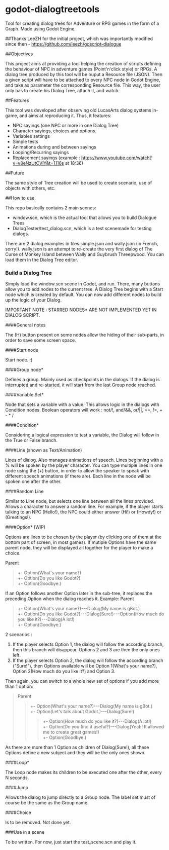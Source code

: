 # godot-dialogtreetools

Tool for creating dialog trees for Adventure or RPG games in the form of a Graph.
Made using Godot Engine.



##Thanks
LeeZH for the initial project, which was importantly modified since then - https://github.com/leezh/gdscript-dialogue

##Objectives

This project aims at providing a tool helping the creation of scripts defining the behaviour of NPC in adventure games (Point'n'click style) or RPGs. A dialog tree produced by this tool will be ouput a Resource file (JSON). Then a given script will have to be attached to every NPC node in Godot Engine, and take as parameter the corresponding Resource file. This way, the user only has to create his Dialog Tree, attach it, and watch.

##Features

This tool was developed after observing old LucasArts dialog systems in-game, and aims at reproducing it. Thus, it features:
- NPC sayings (one NPC or more in one Dialog Tree)
- Character sayings, choices and options.
- Variables settings
- Simple tests
- Animations during and between sayings
- Looping/Recurring sayings
- Replacement sayings (example : https://www.youtube.com/watch?v=v8eNzUtCVlY&t=1116s at 18:36)

##Future

The same style of Tree creation will be used to create scenario, use of objects with others, etc.

##How to use

This repo basically contains 2 main scenes:
- window.scn, which is the actual tool that allows you to build Dialogue Trees
- DialogTester/test_dialog.scn, which is a test scenemade for testing dialogs.

There are 2 dialog examples in files simple.json and wally.json (in French, sorry!). wally.json is an attempt to re-create the very first dialog of The Curse of Monkey Island between Wally and Guybrush Threepwood. You can load them in the Dialog Tree editor.

### Build a Dialog Tree

Simply load the window.scn scene in Godot, and run.
There, many buttons allow you to add nodes to the current tree. A Dialog Tree begins with a Start node which is created by default. You can now add different nodes to build up the logic of your Dialog.

IMPORTANT NOTE : STARRED NODES* ARE NOT IMPLEMENTED YET IN DIALOG SCRIPT.

####General notes

The (H) button present on some nodes allow the hiding of their sub-parts, in order to save some screen space.

####Start node 

Start node. :)

####Group node*

Defines a group. Mainly used as checkpoints in the dialogs. If the dialog is interrupted and re-started, it will start from the last Group node reached.

####Variable Set* 

Node that sets a variable with a value. This allows logic in the dialogs with Condition nodes.
Boolean operators will work : not/!, and/&&, or/||, ==, !=, + - * /

####Condition*

Considering a logical expression to test a variable, the Dialog will follow in the True or False branch.

####Line (shown as Text/Animation)

Lines of dialog. Also manages animations of speech.
Lines beginning with a % will be spoken by the player character. 
You can type multiple lines in one node using the (+) button, in order to allow the speaker to speak with different speech animations (if there are). Each line in the node will be spoken one after the other.

####Random Line

Similar to Line node, but selects one line between all the lines provided. Allows a character to answer a random line. For example, if the player starts talking to an NPC (Hello!), the NPC could either answer (Hi!) or (Howdy!) or (Greetings!).

####Option* (WIP)

Options are lines to be chosen by the player (by clicking one of them at the bottom part of screen, in most games).
If mutiple Options have the same parent node, they will be displayed all together for the player to make a choice.

Parent
>+- Option(What's your name?)  
>+- Option(Do you like Godot?)  
>+- Option(Goodbye.)

If an Option follows another Option later in the sub-tree, it replaces the preceding Option when the dialog reaches it. Example:
Parent
>+- Option(What's your name?)---Dialog(My name is gBot.)  
>+- Option(Do you like Godot?)---Dialog(Sure!)---Option(How much do you like it?)---Dialog(A lot!)  
>+- Option(Goodbye.)  

2 scenarios :  
1. If the player selects Option 1, the dialog will follow the according branch, then this branch will disappear. Options 2 and 3 are then the only ones left.  
2. If the player selects Option 2, the dialog will follow the according branch ("Sure!"), then Options available will be Option 1(What's your name?), Option 2(How much do you like it?) and Option 3.

Then again, you can switch to a whole new set of options if you add more than 1 option:
>Parent  
>> +- Option(What's your name?)---Dialog(My name is gBot.)  
>> +- Option(Let's talk about Godot.)---Dialog(Sure!)  
>>>+- Option(How much do you like it?)---Dialog(A lot!)  
>>>+- Option(Do you find it useful?)---Dialog(Yeah! It allowed me to create great games!)  
>> +- Option(Goodbye.)

As there are more than 1 Option as children of Dialog(Sure!), all these Options define a new subject and they will be the only ones shown.

####Loop*

The Loop node makes its children to be executed one after the other, every N seconds.

####Jump

Allows the dialog to jump directly to a Group node. The label set must of course be the same as the Group name.

####Choice 

Is to be removed. Not done yet.




###Use in a scene

To be written. 
For now, just start the test_scene.scn and play it.







